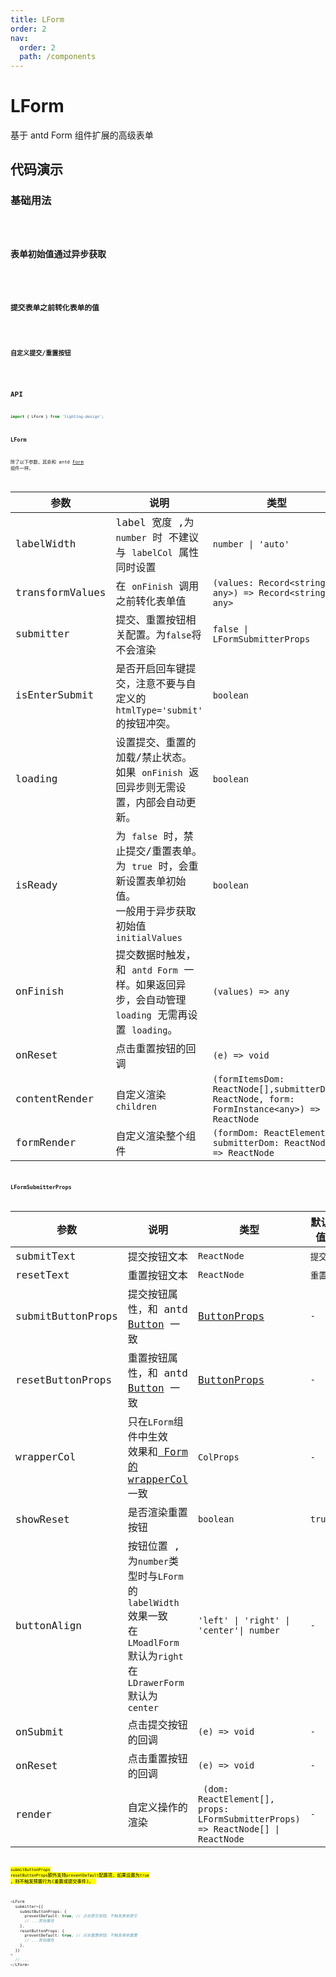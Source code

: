 ```yaml
---
title: LForm
order: 2
nav:
  order: 2
  path: /components
---
```


# LForm

基于 antd Form 组件扩展的高级表单

## 代码演示

### 基础用法

<code src='./demos/Demo1.tsx'  title='基础用法' description='基础用法' >

### 表单初始值通过异步获取

<code src='./demos/Demo5.tsx' title='表单初始值通过异步获取' description='表单初始值通过异步获取' >

### 提交表单之前转化表单的值

<code src='./demos/Demo2.tsx' title='提交表单之前转化表单的值' description='提交表单之前转化表单的值' >

### 自定义提交/重置按钮

<code src='./demos/Demo3.tsx' title='自定义提交/重置按钮' description='自定义提交/重置按钮' >

## API

```ts
import { LForm } from 'lighting-design';
```

### LForm

除了以下参数，其余和 antd [Form](https://ant-design.gitee.io/components/form-cn/#Form) 组件一样。

| 参数 | 说明 | 类型 | 默认值 |
| --- | --- | --- | --- |
| labelWidth | label 宽度 ,为 `number` 时 不建议与 `labelCol` 属性同时设置 | `number \| 'auto'` | `'auto'` |
| transformValues | 在 `onFinish` 调用之前转化表单值 | `(values: Record<string, any>) => Record<string, any>` | `-` |
| submitter | 提交、重置按钮相关配置。为`false`将不会渲染 | `false \| LFormSubmitterProps` | `LFormSubmitterProps` |
| isEnterSubmit | 是否开启回车键提交，注意不要与自定义的 `htmlType='submit'` 的按钮冲突。 | `boolean` | `true` |
| loading | 设置提交、重置的加载/禁止状态。<br/>如果 `onFinish` 返回异步则无需设置，内部会自动更新。 | `boolean` | `false` |
| isReady | 为 `false` 时，禁止提交/重置表单。<br/>为 `true` 时，会重新设置表单初始值。<br/>一般用于异步获取初始值`initialValues` | `boolean` | `true` |
| onFinish | 提交数据时触发，和 `antd Form` 一样。如果返回异步，会自动管理 `loading` 无需再设置 `loading`。 | `(values) => any` | `-` |
| onReset | 点击重置按钮的回调 | `(e) => void` | `-` |
| contentRender | 自定义渲染`children` | `(formItemsDom: ReactNode[],submitterDom: ReactNode, form: FormInstance<any>) => ReactNode` | `-` |
| formRender | 自定义渲染整个组件 | `(formDom: ReactElement, submitterDom: ReactNode) => ReactNode` | `-` |

### LFormSubmitterProps

| 参数 | 说明 | 类型 | 默认值 |
| --- | --- | --- | --- |
| submitText | 提交按钮文本 | `ReactNode` | `提交` |
| resetText | 重置按钮文本 | `ReactNode` | `重置` |
| submitButtonProps | 提交按钮属性，和 antd [Button](https://4x.ant.design/components/button-cn/#API) 一致 | [ButtonProps](https://4x.ant.design/components/button-cn/#API) | `-` |
| resetButtonProps | 重置按钮属性，和 antd [Button](https://4x.ant.design/components/button-cn/#API) 一致 | [ButtonProps](https://4x.ant.design/components/button-cn/#API) | `-` |
| wrapperCol | 只在`LForm`组件中生效 </br>效果和[ Form 的 wrapperCol](https://4x.ant.design/components/form-cn/#API)一致 | `ColProps` | `-` |
| showReset | 是否渲染重置按钮 | `boolean` | `true` |
| buttonAlign | 按钮位置 , 为`number`类型时与`LForm`的`labelWidth`效果一致<br>在 `LMoadlForm` 默认为`right`<br>在 `LDrawerForm` 默认为`center` | `'left' \| 'right' \| 'center'\| number` | `-` |
| onSubmit | 点击提交按钮的回调 | `(e) => void` | `-` |
| onReset | 点击重置按钮的回调 | `(e) => void` | `-` |
| render | 自定义操作的渲染 | ` (dom: ReactElement[], props: LFormSubmitterProps) => ReactNode[] \| ReactNode` | `-` |

<mark>`submitButtonProps` `resetButtonProps`额外支持`preventDefault`配置项，如果设置为`true` ，则不触发预置行为(重置或提交事件)。 <mark>

```ts
<LForm
  submitter={{
    submitButtonProps: {
      preventDefault: true, // 点击提交按钮，不触发表单提交
      // ...其他属性
    },
    resetButtonProps: {
      preventDefault: true, // 点击重置按钮，不触发表单重置
      // ...其他属性
    },
  }}
>
  // ...
</LForm>
```
